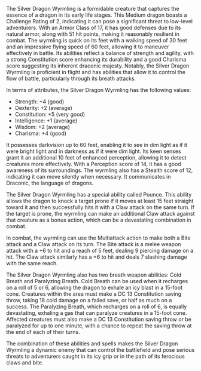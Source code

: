 The Silver Dragon Wyrmling is a formidable creature that captures the essence of a dragon in its early life stages. This Medium dragon boasts a Challenge Rating of 2, indicating it can pose a significant threat to low-level adventurers. With an Armor Class of 17, it has good defenses due to its natural armor, along with 51 hit points, making it reasonably resilient in combat. The wyrmling is quick on its feet with a walking speed of 30 feet and an impressive flying speed of 60 feet, allowing it to maneuver effectively in battle. Its abilities reflect a balance of strength and agility, with a strong Constitution score enhancing its durability and a good Charisma score suggesting its inherent draconic majesty. Notably, the Silver Dragon Wyrmling is proficient in flight and has abilities that allow it to control the flow of battle, particularly through its breath attacks.

In terms of attributes, the Silver Dragon Wyrmling has the following values: 
- Strength: +4 (good)
- Dexterity: +2 (average)
- Constitution: +5 (very good)
- Intelligence: +1 (average)
- Wisdom: +2 (average)
- Charisma: +4 (good)

It possesses darkvision up to 60 feet, enabling it to see in dim light as if it were bright light and in darkness as if it were dim light. Its keen senses grant it an additional 10 feet of enhanced perception, allowing it to detect creatures more effectively. With a Perception score of 14, it has a good awareness of its surroundings. The wyrmling also has a Stealth score of 12, indicating it can move silently when necessary. It communicates in Draconic, the language of dragons.

The Silver Dragon Wyrmling has a special ability called Pounce. This ability allows the dragon to knock a target prone if it moves at least 15 feet straight toward it and then successfully hits it with a Claw attack on the same turn. If the target is prone, the wyrmling can make an additional Claw attack against that creature as a bonus action, which can be a devastating combination in combat.

In combat, the wyrmling can use the Multiattack action to make both a Bite attack and a Claw attack on its turn. The Bite attack is a melee weapon attack with a +6 to hit and a reach of 5 feet, dealing 9 piercing damage on a hit. The Claw attack similarly has a +6 to hit and deals 7 slashing damage with the same reach.

The Silver Dragon Wyrmling also has two breath weapon abilities: Cold Breath and Paralyzing Breath. Cold Breath can be used when it recharges on a roll of 5 or 6, allowing the dragon to exhale an icy blast in a 15-foot cone. Creatures within the area must make a DC 13 Constitution saving throw, taking 18 cold damage on a failed save, or half as much on a success. The Paralyzing Breath, which recharges on a roll of 6, is equally devastating, exhaling a gas that can paralyze creatures in a 15-foot cone. Affected creatures must also make a DC 13 Constitution saving throw or be paralyzed for up to one minute, with a chance to repeat the saving throw at the end of each of their turns.

The combination of these abilities and spells makes the Silver Dragon Wyrmling a dynamic enemy that can control the battlefield and pose serious threats to adventurers caught in its icy grip or in the path of its ferocious claws and bite.